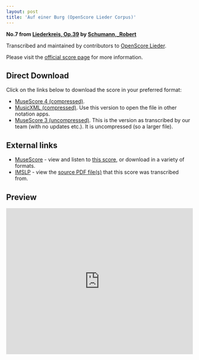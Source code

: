```yaml
---
layout: post
title: 'Auf einer Burg (OpenScore Lieder Corpus)'
---
```


__No.7 from [Liederkreis, Op.39](https://fourscoreandmore.org/OpenScore/Schumann%2C_Robert/Liederkreis%2C_Op.39/) by [Schumann,_Robert](https://fourscoreandmore.org/OpenScore/Schumann%2C_Robert)__

Transcribed and maintained by contributors to [OpenScore Lieder].

Please visit the [official score page] for more information.

[official score page]: https://musescore.com/openscore-lieder-corpus/scores/4987658
[OpenScore Lieder]: https://musescore.com/openscore-lieder-corpus

## Direct Download

Click on the links below to download the score in your preferred format:
- [MuseScore 4 (compressed)](https://fourscoreandmore.org/OpenScore/Schumann%2C_Robert/Liederkreis%2C_Op.39/07_Auf_einer_Burg.mscz).
- [MusicXML (compressed)](https://fourscoreandmore.org/OpenScore/Schumann%2C_Robert/Liederkreis%2C_Op.39/07_Auf_einer_Burg.mxl). Use this version to open the file in other notation apps.
- [MuseScore 3 (uncompressed)](https://raw.githubusercontent.com/OpenScore/Lieder/refs/heads/main/scores/Schumann%2C_Robert/Liederkreis%2C_Op.39/07_Auf_einer_Burg/lc4987658.mscx). This is the version as transcribed by our team (with no updates etc.). It is uncompressed (so a larger file).

## External links

- [MuseScore] - view and listen to [this score][MuseScore], or download in a variety of formats.
- [IMSLP] - view the [source PDF file(s)][IMSLP] that this score was transcribed from.

[MuseScore]: https://musescore.com/score/4987658
[IMSLP]: https://imslp.org/wiki/Special:ReverseLookup/270920

## Preview

<iframe width="100%" height="394" src="https://musescore.com/openscore-lieder-corpus/scores/4987658/embed" frameborder="0" allowfullscreen allow="autoplay; fullscreen"></iframe>
